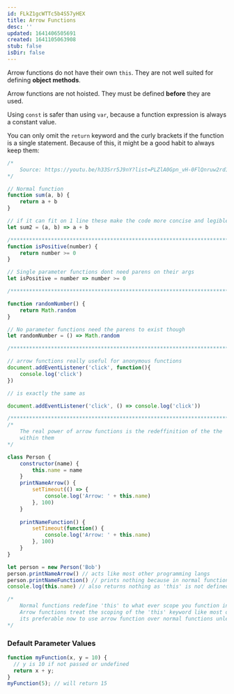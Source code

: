 ```yaml
---
id: FLkZ1gcWTTc5b4S57yHEX
title: Arrow Functions
desc: ''
updated: 1641406505691
created: 1641105063908
stub: false
isDir: false
---
```


Arrow functions do not have their own `this`. They are not well suited for defining **object methods**.

Arrow functions are not hoisted. They must be defined **before** they are used.

Using `const` is safer than using `var`, because a function expression is always a constant value.

You can only omit the `return` keyword and the curly brackets if the function is a single statement. Because of this, it might be a good habit to always keep them:

```javascript
/*
    Source: https://youtu.be/h33Srr5J9nY?list=PLZlA0Gpn_vH-0FlQnruw2rd1HuiYJHHkm
*/

// Normal function
function sum(a, b) {
    return a + b
}

// if it can fit on 1 line these make the code more concise and legible
let sum2 = (a, b) => a + b

/**************************************************************************************/
function isPositive(number) {
    return number >= 0 
}

// Single parameter functions dont need parens on their args
let isPositive = number => number >= 0

/**************************************************************************************/

function randomNumber() {
    return Math.random
}

// No parameter functions need the parens to exist though
let randomNumber = () => Math.random

/**************************************************************************************/

// arrow functions really useful for anonymous functions
document.addEventListener('click', function(){
    console.log('click')
})

// is exactly the same as 

document.addEventListener('click', () => console.log('click'))

/**************************************************************************************/
/* 
    The real power of arrow functions is the redeffinition of the the 'this' keyword
    within them
*/

class Person {
    constructor(name) {
        this.name = name
    }
    printNameArrow() {
        setTimeout(() => {
            console.log('Arrow: ' + this.name)
        }, 100)
    }
    
    printNameFunction() {
        setTimeout(function() {
            console.log('Arrow: ' + this.name)
        }, 100)
    }
}

let person = new Person('Bob')
person.printNameArrow() // acts like most other programming langs
person.printNameFunction() // prints nothing because in normal functions the 'this' is defined based on WHERE the function is called
console.log(this.name) // also returns nothing as 'this' is not defined in the global scope

/*
    Normal functions redefine 'this' to what ever scope you function in and that is the global scope in this instance
    Arrow functions treat the scoping of the 'this' keyword like most other programming language now 
    its preferable now to use arrow function over normal functions unless explicitly necessary to use normal functions
*/
```

### Default Parameter Values

```js
function myFunction(x, y = 10) {  
  // y is 10 if not passed or undefined  
  return x + y;  
}  
myFunction(5); // will return 15
```
